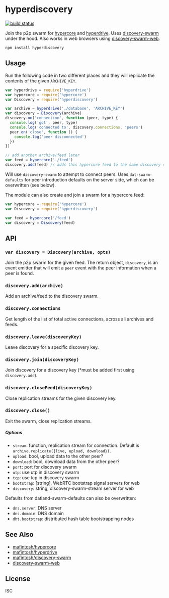 # hyperdiscovery

[![build status](https://travis-ci.org/datproject/hyperdiscovery.svg?branch=master)](http://travis-ci.org/datproject/hyperdiscovery)

Join the p2p swarm for [hypercore][core] and [hyperdrive][drive]. Uses
[discovery-swarm][swarm] under the hood. Also works in web browsers using [discovery-swarm-web](https://github.com/RangerMauve/discovery-swarm-web).

```
npm install hyperdiscovery
```

## Usage

Run the following code in two different places and they will replicate the contents of the given `ARCHIVE_KEY`.

```js
var hyperdrive = require('hyperdrive')
var hypercore = require('hypercore')
var Discovery = require('hyperdiscovery')

var archive = hyperdrive('./database', 'ARCHIVE_KEY')
var discovery = Discovery(archive)
discovery.on('connection', function (peer, type) {
  console.log('got', peer, type)
  console.log('connected to', discovery.connections, 'peers')
  peer.on('close', function () {
    console.log('peer disconnected')
  })
})

// add another archive/feed later
var feed = hypercore('./feed')
discovery.add(feed) // adds this hypercore feed to the same discovery swarm
```

Will use `discovery-swarm` to attempt to connect peers. Uses `dat-swarm-defaults` for peer introduction defaults on the server side, which can be overwritten (see below).

The module can also create and join a swarm for a hypercore feed:

```js
var hypercore = require('hypercore')
var Discovery = require('hyperdiscovery')

var feed = hypercore('/feed')
var discovery = Discovery(feed)
```

## API

### `var discovery = Discovery(archive, opts)`

Join the p2p swarm for the given feed. The return object, `discovery`, is an event emitter that will emit a `peer` event with the peer information when a peer is found.

### `discovery.add(archive)`

Add an archive/feed to the discovery swarm.

### `discovery.connections`

Get length of the list of total active connections, across all archives and feeds.

### `discovery.leave(discoveryKey)`

Leave discovery for a specific discovery key.

### `discovery.join(discoveryKey)`

Join discovery for a discovery key (*must be added first using `discovery.add`).

### `discovery.closeFeed(discoveryKey)`

Close replication streams for the given discovery key. 

### `discovery.close()`

Exit the swarm, close replication streams. 

##### Options

  * `stream`: function, replication stream for connection. Default is `archive.replicate({live, upload, download})`.
  * `upload`: bool, upload data to the other peer?
  * `download`: bool, download data from the other peer?
  * `port`: port for discovery swarm
  * `utp`: use utp in discovery swarm
  * `tcp`: use tcp in discovery swarm
  * `bootstrap`: [string], WebRTC bootstrap signal servers for web
  * `discovery`: string, discovery-swarm-stream server for web

Defaults from datland-swarm-defaults can also be overwritten:

  * `dns.server`: DNS server
  * `dns.domain`: DNS domain
  * `dht.bootstrap`: distributed hash table bootstrapping nodes

## See Also
- [mafintosh/hypercore][core]
- [mafintosh/hyperdrive][drive]
- [mafintosh/discovery-swarm][swarm]
- [discovery-swarm-web][swarm-web]

## License
ISC

[core]: https://github.com/mafintosh/hypercore
[drive]: https://github.com/mafintosh/hyperdrive
[db]: https://github.com/mafintosh/hyperdb
[swarm]: https://github.com/mafintosh/discovery-swarm
[swarm-web]: https://github.com/RangerMauve/discovery-swarm-web
